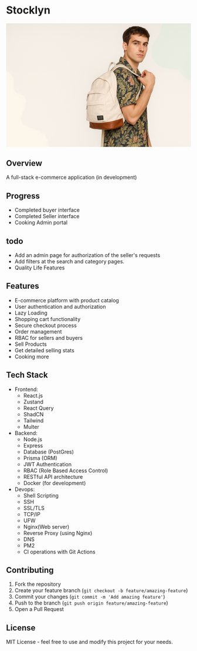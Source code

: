 # Stocklyn

![Landing Page](./apps/frontend/src/assets/landingPage1.png)

## Overview

A full-stack e-commerce application (in development)

## Progress

- Completed buyer interface
- Completed Seller interface
- Cooking Admin portal

## todo

- Add an admin page for authorization of the seller's requests
- Add filters at the search and category pages.
- Quality Life Features

## Features

- E-commerce platform with product catalog
- User authentication and authorization
- Lazy Loading
- Shopping cart functionality
- Secure checkout process
- Order management
- RBAC for sellers and buyers
- Sell Products
- Get detailed selling stats
- Cooking more

## Tech Stack

- Frontend:
  - React.js
  - Zustand
  - React Query
  - ShadCN
  - Tailwind
  - Multer
- Backend:
  - Node.js
  - Express
  - Database (PostGres)
  - Prisma (ORM)
  - JWT Authentication
  - RBAC (Role Based Access Control)
  - RESTful API architecture
  - Docker (for development)
- Devops:
  - Shell Scripting
  - SSH
  - SSL/TLS
  - TCP/IP
  - UFW
  - Nginx(Web server)
  - Reverse Proxy (using Nginx)
  - DNS
  - PM2
  - CI operations with Git Actions

## Contributing

1. Fork the repository
2. Create your feature branch (`git checkout -b feature/amazing-feature`)
3. Commit your changes (`git commit -m 'Add amazing feature'`)
4. Push to the branch (`git push origin feature/amazing-feature`)
5. Open a Pull Request

## License

MIT License - feel free to use and modify this project for your needs.
